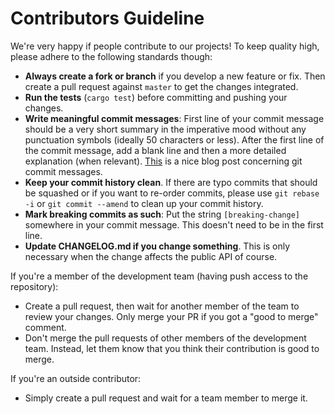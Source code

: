 # Contributors Guideline

We're very happy if people contribute to our projects! To keep quality high,
please adhere to the following standards though:

- **Always create a fork or branch** if you develop a new feature or fix. Then
  create a pull request against `master` to get the changes integrated.
- **Run the tests** (`cargo test`) before committing and pushing your changes.
- **Write meaningful commit messages**: First line of your commit message should be
  a very short summary in the imperative mood without any punctuation symbols
  (ideally 50 characters or less). After the first line of the commit message,
  add a blank line and then a more detailed explanation (when relevant).
  [This](http://tbaggery.com/2008/04/19/a-note-about-git-commit-messages.html) is
  a nice blog post concerning git commit messages.
- **Keep your commit history clean**. If there are typo commits that should be squashed
  or if you want to re-order commits, please use `git rebase -i` or `git commit --amend`
  to clean up your commit history.
- **Mark breaking commits as such**: Put the string `[breaking-change]`
  somewhere in your commit message. This doesn't need to be in the first line.
- **Update CHANGELOG.md if you change something**. This is only necessary when
  the change affects the public API of course.

If you're a member of the development team (having push access to the repository):

- Create a pull request, then wait for another member of the team to review
  your changes. Only merge your PR if you got a "good to merge" comment.
- Don't merge the pull requests of other members of the development team.
  Instead, let them know that you think their contribution is good to merge.

If you're an outside contributor:

- Simply create a pull request and wait for a team member to merge it.
